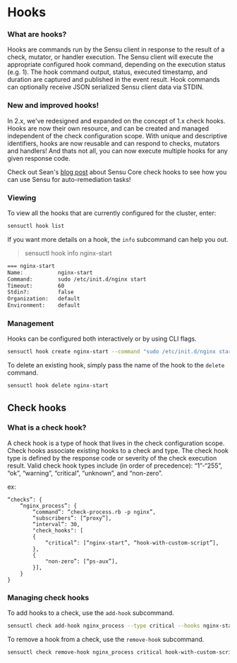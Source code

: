 # Hooks

### What are hooks?

Hooks are commands run by the Sensu client in response to the result of a check, mutator, or handler execution. The Sensu client will execute the appropriate configured hook command, depending on the execution status (e.g. 1). The hook command output, status, executed timestamp, and duration are captured and published in the event result. Hook commands can optionally receive JSON serialized Sensu client data via STDIN.

### New and improved hooks!

In 2.x, we've redesigned and expanded on the concept of 1.x check hooks. Hooks are now their own resource, and can be created and managed independent of the check configuration scope. With unique and descriptive identifiers, hooks are now reusable and can respond to checks, mutators and handlers! And thats not all, you can now execute multiple hooks for any given response code.

Check out Sean's [blog post](https://blog.sensuapp.org/using-check-hooks-a739a362961f) about Sensu Core check hooks to see how you can use Sensu for auto-remediation tasks!

### Viewing

To view all the hooks that are currently configured for the cluster, enter:

```sh
sensuctl hook list
```

If you want more details on a hook, the `info` subcommand can help you out.

> sensuctl hook info nginx-start
```sh
=== nginx-start
Name:           nginx-start
Command:        sudo /etc/init.d/nginx start
Timeout:        60
Stdin?:         false
Organization:   default
Environment:    default
```

### Management

Hooks can be configured both interactively or by using CLI flags.

```sh
sensuctl hook create nginx-start --command "sudo /etc/init.d/nginx start" --timeout 10
```

To delete an existing hook, simply pass the name of the hook to the `delete` command.

```sh
sensuctl hook delete nginx-start
```

## Check hooks

### What is a check hook?

A check hook is a type of hook that lives in the check configuration scope. Check hooks associate existing hooks to a check and type. The check hook type is defined by the response code or severity of the check execution result. Valid check hook types include (in order of precedence): “1”-“255”, “ok”, “warning”, “critical”, “unknown”, and “non-zero”.

ex:
```
“checks”: {
    “nginx_process”: {
        “command”: “check-process.rb -p nginx”,
        “subscribers”: [“proxy”],
        “interval”: 30,
        "check_hooks": [
        {
            “critical”: [“nginx-start”, “hook-with-custom-script”],
        },
        {
            "non-zero”: [“ps-aux”],
        }],
    }
}
```

### Managing check hooks

To add hooks to a check, use the `add-hook` subcommand.

```sh
sensuctl check add-hook nginx_process --type critical --hooks nginx-start,hook-with-custom-script
```

To remove a hook from a check, use the `remove-hook` subcommand.

```sh
sensuctl check remove-hook nginx_process critical hook-with-custom-script
```
